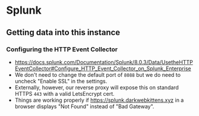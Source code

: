 # Splunk

## Getting data into this instance

### Configuring the HTTP Event Collector
* https://docs.splunk.com/Documentation/Splunk/8.0.3/Data/UsetheHTTPEventCollector#Configure_HTTP_Event_Collector_on_Splunk_Enterprise
* We don't need to change the default port of `8088` but we do need to uncheck "Enable SSL" in the settings.
* Externally, however, our reverse proxy will expose this on standard HTTPS `443` with a valid LetsEncrypt cert.
* Things are working properly if https://splunk.darkwebkittens.xyz in a browser displays "Not Found" instead of "Bad Gateway".